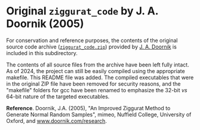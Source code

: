 # Original `ziggurat_code` by J. A. Doornik (2005)

For conservation and reference purposes, the contents of the original source code archive ([`ziggurat_code.zip`](https://www.doornik.com/research/ziggurat_code.zip)) provided by [J. A. Doornik](https://www.doornik.com/research.html) is included in this subdirectory. 

The contents of all source files from the archive have been left fully intact. As of 2024, the project can still be easily compiled using the appropriate makefile. This README file was added. The compiled executables that were in the original ZIP file have been removed for security reasons, and the "makefile" folders for gcc have been renamed to emphasize the 32-bit *vs* 64-bit nature of the targeted executables.

**Reference**. Doornik, J.A. (2005), "An Improved Ziggurat Method to Generate Normal Random Samples", mimeo, Nuffield College, University of Oxford, and www.doornik.com/research.


